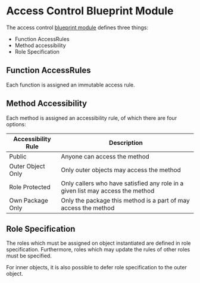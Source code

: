 # Access Control Blueprint Module

The access control [blueprint module](../../architecture/application/blueprint/blueprint_modules.md) defines three things:
* Function AccessRules
* Method accessibility
* Role Specification

## Function AccessRules

Each function is assigned an immutable access rule.

## Method Accessibility

Each method is assigned an accessibility rule, of which there are four options:

| Accessibility Rule | Description                                                                    |
|--------------------|--------------------------------------------------------------------------------|
| Public             | Anyone can access the method                                                   |
| Outer Object Only  | Only outer objects may access the method                                       |
| Role Protected     | Only callers who have satisfied any role in a given list may access the method |
| Own Package Only   | Only the package this method is a part of may access the method                |

## Role Specification

The roles which must be assigned on object instantiated are defined in role specification.
Furthermore, roles which may update the rules of other roles must be specified.

For inner objects, it is also possible to defer role specification to the outer object.